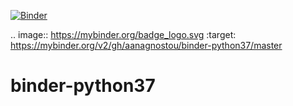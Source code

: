 [![Binder](https://mybinder.org/badge_logo.svg)](https://mybinder.org/v2/gh/aanagnostou/binder-python37/master)

.. image:: https://mybinder.org/badge_logo.svg
 :target: https://mybinder.org/v2/gh/aanagnostou/binder-python37/master


# binder-python37